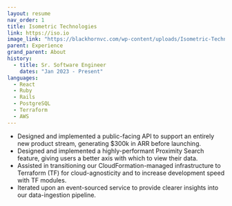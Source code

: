```yaml
---
layout: resume
nav_order: 1
title: Isometric Technologies
link: https://iso.io
image_link: "https://blackhornvc.com/wp-content/uploads/Isometric-Technologies-ISO-White-Logo-Blackhorn-Ventures.png"
parent: Experience
grand_parent: About
history:
  - title: Sr. Software Engineer
    dates: "Jan 2023 - Present"
languages:
  - React
  - Ruby
  - Rails
  - PostgreSQL
  - Terraform
  - AWS
---
```


- Designed and implemented a public-facing API to support an entirely new product stream, generating $300k in ARR before launching. 
- Designed and implemented a highly-performant Proximity Search feature, giving users a better axis with which to view their data.
- Assisted in transitioning our CloudFormation-managed infrastructure to Terraform (TF) for cloud-agnosticity and to increase development speed with TF modules.
- Iterated upon an event-sourced service to provide clearer insights into our data-ingestion pipeline.